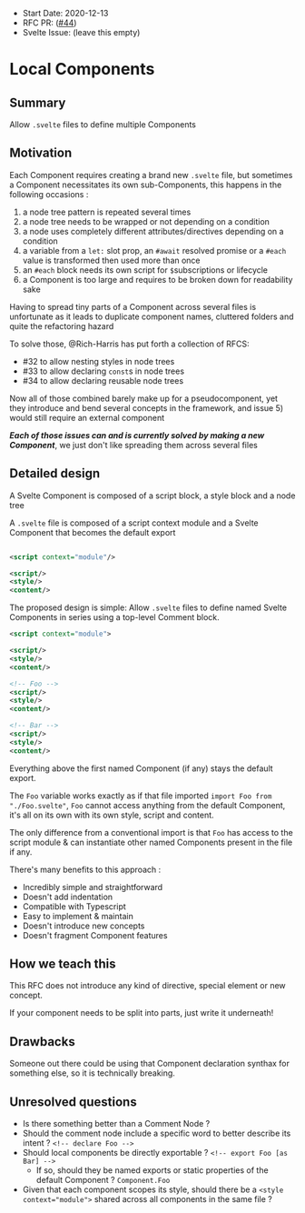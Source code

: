 - Start Date: 2020-12-13
- RFC PR: ([#44](https://github.com/sveltejs/rfcs/pull/44))
- Svelte Issue: (leave this empty)

# Local Components

## Summary

Allow `.svelte` files to define multiple Components

## Motivation

Each Component requires creating a brand new `.svelte` file, but sometimes a Component necessitates its own sub-Components, this happens in the following occasions :
1. a node tree pattern is repeated several times 
2. a node tree needs to be wrapped or not depending on a condition
3. a node uses completely different attributes/directives depending on a condition
4. a variable from a `let:` slot prop, an `#await` resolved promise or a `#each` value is transformed then used more than once
5. an `#each` block needs its own script for `$`subscriptions or lifecycle
6. a Component is too large and requires to be broken down for readability sake

Having to spread tiny parts of a Component across several files is unfortunate as it leads to duplicate component names, cluttered folders and quite the refactoring hazard

To solve those, @Rich-Harris has put forth a collection of RFCS: 
* #32 to allow nesting styles in node trees
* #33 to allow declaring `const`s in node trees
* #34 to allow declaring reusable node trees

Now all of those combined barely make up for a pseudocomponent, yet they introduce and bend several concepts in the framework, and issue 5) would still require an external component

**_Each of those issues can and is currently solved by making a new Component_**, we just don't like spreading them across several files

## Detailed design

A Svelte Component is composed of a script block, a style block and a node tree

A `.svelte` file is composed of a script context module and a Svelte Component that becomes the default export

```xml

<script context="module"/>

<script/>
<style/>
<content/>

```

The proposed design is simple: Allow `.svelte` files to define named Svelte Components in series using a top-level Comment block. 

```xml
<script context="module">

<script/>
<style/>
<content/>

<!-- Foo -->
<script/>
<style/>
<content/>

<!-- Bar -->
<script/>
<style/>
<content/>
```
Everything above the first named Component (if any) stays the default export.

The `Foo` variable works exactly as if that file imported `import Foo from "./Foo.svelte"`, `Foo` cannot access anything from the default Component,  it's all on its own with its own style, script and content.

The only difference from a conventional import is that `Foo` has access to the script module & can instantiate other named Components present in the file if any.

There's many benefits to this approach :
 * Incredibly simple and straightforward
 * Doesn't add indentation
 * Compatible with Typescript
 * Easy to implement & maintain
 * Doesn't introduce new concepts
 * Doesn't fragment Component features

## How we teach this

This RFC does not introduce any kind of directive, special element or new concept. 

If your component needs to be split into parts, just write it underneath!

## Drawbacks

Someone out there could be using that Component declaration synthax for something else, so it is technically breaking.

## Unresolved questions

* Is there something better than a Comment Node ? 
* Should the comment node include a specific word to better describe its intent ? `<!-- declare Foo -->` 
* Should local components be directly exportable ? `<!-- export Foo [as Bar] -->`
  * If so, should they be named exports or static properties of the default Component ? `Component.Foo`
* Given that each component scopes its style, should there be a `<style context="module">` shared across all components in the same file ?
